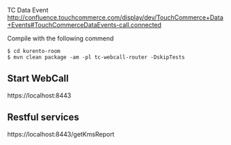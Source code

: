 
TC Data Event
http://confluence.touchcommerce.com/display/dev/TouchCommerce+Data+Events#TouchCommerceDataEvents-call.connected


Compile with the following commend
```
$ cd kurento-room
$ mvn clean package -am -pl tc-webcall-router -DskipTests
```

## Start WebCall
https://localhost:8443

## Restful services
https://localhost:8443/getKmsReport